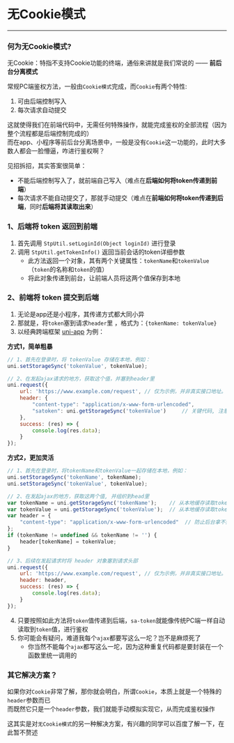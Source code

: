 # 无Cookie模式
--- 

### 何为无Cookie模式? 

无Cookie：特指不支持Cookie功能的终端，通俗来讲就是我们常说的 —— **前后台分离模式**

常规PC端鉴权方法，一般由`Cookie模式`完成，而`Cookie`有两个特性:
1. 可由后端控制写入
2. 每次请求自动提交

这就使得我们在前端代码中，无需任何特殊操作，就能完成鉴权的全部流程（因为整个流程都是后端控制完成的）<br/>
而在app、小程序等前后台分离场景中，一般是没有`Cookie`这一功能的，此时大多数人都会一脸懵逼，咋进行鉴权啊？

见招拆招，其实答案很简单：
- 不能后端控制写入了，就前端自己写入（难点在**后端如何将token传递到前端**）
- 每次请求不能自动提交了，那就手动提交（难点在**前端如何将token传递到后端**，同时**后端将其读取出来**）



### 1、后端将 token 返回到前端

1. 首先调用 `StpUtil.setLoginId(Object loginId)` 进行登录 
2. 调用 `StpUtil.getTokenInfo()` 返回当前会话的token详细参数 
	- 此方法返回一个对象，其有两个关键属性：`tokenName`和`tokenValue`（`token`的名称和`token`的值）
	- 将此对象传递到前台，让前端人员将这两个值保存到本地

### 2、前端将 token 提交到后端
1. 无论是app还是小程序，其传递方式都大同小异
2. 那就是，将`token`塞到请求`header`里 ，格式为：`{tokenName: tokenValue}`
3. 以经典跨端框架 [uni-app](https://uniapp.dcloud.io/) 为例： 

**方式1，简单粗暴**

``` js 
// 1、首先在登录时，将 tokenValue 存储在本地，例如：
uni.setStorageSync('tokenValue', tokenValue);

// 2、在发起ajax请求的地方，获取这个值，并塞到header里 
uni.request({
	url: 'https://www.example.com/request', // 仅为示例，并非真实接口地址。
	header: {
		"content-type": "application/x-www-form-urlencoded",
		"satoken": uni.getStorageSync('tokenValue')		// 关键代码, 注意参数名字是 satoken 
	},
	success: (res) => {
		console.log(res.data);	
	}
});
```

**方式2，更加灵活**
	
``` js
// 1、首先在登录时，将tokenName和tokenValue一起存储在本地，例如：
uni.setStorageSync('tokenName', tokenName); 
uni.setStorageSync('tokenValue', tokenValue); 

// 2、在发起ajax的地方，获取这两个值, 并组织到head里 
var tokenName = uni.getStorageSync('tokenName');	// 从本地缓存读取tokenName值
var tokenValue = uni.getStorageSync('tokenValue');	// 从本地缓存读取tokenValue值
var header = {
	"content-type": "application/x-www-form-urlencoded"	 // 防止后台拿不到参数
};
if (tokenName != undefined && tokenName != '') {
	header[tokenName] = tokenValue;
}

// 3、后续在发起请求时将 header 对象塞到请求头部 
uni.request({
	url: 'https://www.example.com/request', // 仅为示例，并非真实接口地址。
	header: header,
	success: (res) => {
		console.log(res.data);	
	}
});
```

4. 只要按照如此方法将`token`值传递到后端，`sa-token`就能像传统PC端一样自动读取到`token`值，进行鉴权
5. 你可能会有疑问，难道我每个`ajax`都要写这么一坨？岂不是麻烦死了
	- 你当然不能每个`ajax`都写这么一坨，因为这种重复代码都是要封装在一个函数里统一调用的 


### 其它解决方案？
如果你对`Cookie`非常了解，那你就会明白，所谓`Cookie`，本质上就是一个特殊的`header`参数而已 <br>
而既然它只是一个`header`参数，我们就能手动模拟实现它，从而完成鉴权操作

这其实是对`无Cookie模式`的另一种解决方案，有兴趣的同学可以百度了解一下，在此暂不赘述 

